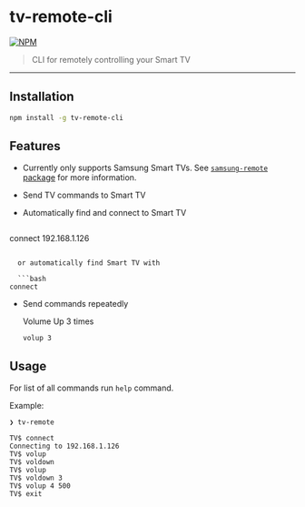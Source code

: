 # tv-remote-cli
[![NPM](https://nodei.co/npm/tv-remote-cli.png?downloads=true&downloadRank=true&stars=true)](https://nodei.co/npm/tv-remote-cli/)
> CLI for remotely controlling your Smart TV

---

## Installation

```bash
npm install -g tv-remote-cli
```

## Features

- Currently only supports Samsung Smart TVs. See [`samsung-remote` package](https://github.com/natalan/samsung-remote) for more information.
- Send TV commands to Smart TV
- Automatically find and connect to Smart TV

  ```bash
connect 192.168.1.126
```

  or automatically find Smart TV with

  ```bash
connect
```

- Send commands repeatedly

  Volume Up 3 times

  ```
  volup 3
  ```



## Usage

For list of all commands run `help` command.

Example:

```
❯ tv-remote

TV$ connect
Connecting to 192.168.1.126
TV$ volup
TV$ voldown
TV$ volup
TV$ voldown 3
TV$ volup 4 500
TV$ exit
```
